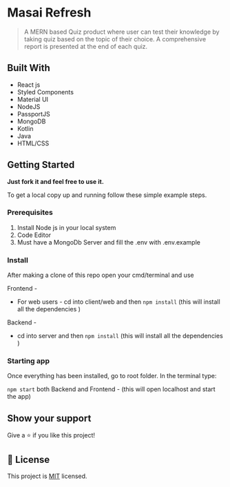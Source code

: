# Masai Refresh

> A MERN based Quiz product where user can test their knowledge by taking quiz based on the topic of their choice. A comprehensive report is presented at the end of each quiz.


## Built With

- React js
- Styled Components
- Material UI
- NodeJS
- PassportJS
- MongoDB
- Kotlin
- Java
- HTML/CSS

## Getting Started

**Just fork it and feel free to use it.**

To get a local copy up and running follow these simple example steps.

### Prerequisites

1. Install Node js in your local system
2. Code Editor
3. Must have a MongoDb Server and fill the .env with .env.example

### Install

After making a clone of this repo open your cmd/terminal and use

Frontend - 
- For web users - cd into client/web and then `npm install` (this will install all the dependencies )

Backend - 
- cd into server and then `npm install` (this will install all the dependencies )

### Starting app

Once everything has been installed, go to root folder. In the terminal type:

`npm start` both Backend and Frontend - (this will open localhost and start the app)

## Show your support

Give a ⭐️ if you like this project!

## 📝 License

This project is [MIT](./LICENSE) licensed.
